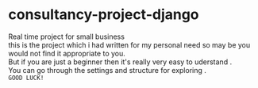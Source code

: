 # consultancy-project-django<br />
Real time project for small business <br />
this is the project which i had written for my personal need so may be you would not find it appropriate to you.<br/>
But if you are just a beginner then it's really very easy to uderstand .<br />
You can go through the settings and structure for exploring .<br />
```GOOD LUCK!```
